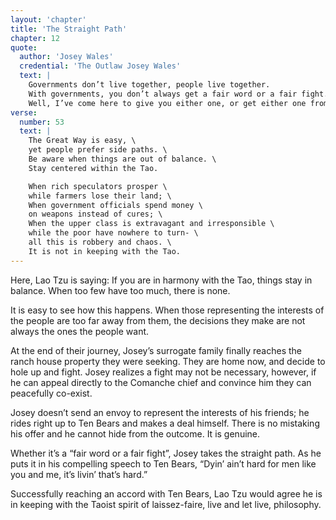 ```yaml
---
layout: 'chapter'
title: 'The Straight Path'
chapter: 12
quote:
  author: 'Josey Wales'
  credential: 'The Outlaw Josey Wales'
  text: |
    Governments don’t live together, people live together.
    With governments, you don’t always get a fair word or a fair fight.
    Well, I’ve come here to give you either one, or get either one from you.
verse:
  number: 53
  text: |
    The Great Way is easy, \
    yet people prefer side paths. \
    Be aware when things are out of balance. \
    Stay centered within the Tao.

    When rich speculators prosper \
    while farmers lose their land; \
    When government officials spend money \
    on weapons instead of cures; \
    When the upper class is extravagant and irresponsible \
    while the poor have nowhere to turn- \
    all this is robbery and chaos. \
    It is not in keeping with the Tao.
---
```


Here, Lao Tzu is saying: If you are in harmony with the Tao,
things stay in balance. When too few have too much, there is none.

It is easy to see how this happens.
When those representing the interests of the people are too far away from them,
the decisions they make are not always the ones the people want.

At the end of their journey,
Josey’s surrogate family finally reaches the ranch house property
they were seeking. They are home now, and decide to hole up and fight.
Josey realizes a fight may not be necessary, however,
if he can appeal directly to the Comanche chief and convince him
they can peacefully co-exist.

Josey doesn’t send an envoy to represent the interests of his friends;
he rides right up to Ten Bears and makes a deal himself.
There is no mistaking his offer and he cannot hide from the outcome.
It is genuine.

Whether it’s a “fair word or a fair fight”, Josey takes the straight path.
As he puts it in his compelling speech to Ten Bears,
“Dyin’ ain’t hard for men like you and me, it’s livin’ that’s hard.”

Successfully reaching an accord with Ten Bears,
Lao Tzu would agree he is in keeping with the Taoist spirit of laissez-faire,
live and let live, philosophy.
